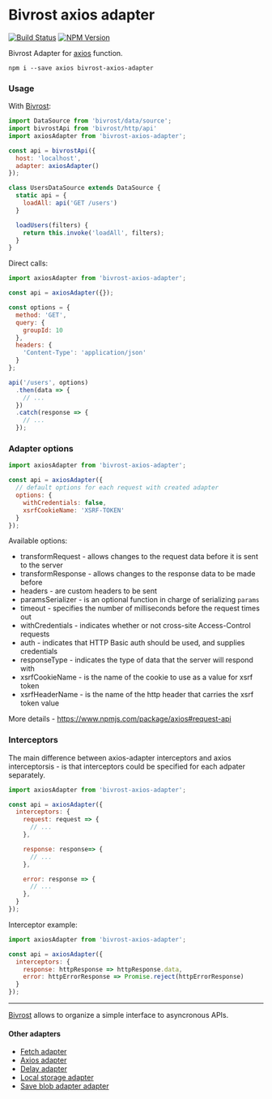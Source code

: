 # Bivrost axios adapter

[![Build Status](https://api.travis-ci.org/tuchk4/bivrost-axios-adapter.svg?branch=master)](https://travis-ci.org/tuchk4/bivrost-axios-adapter)
[![NPM Version](https://img.shields.io/npm/v/bivrost-axios-adapter.svg)](https://npmjs.org/package/bivrost-axios-adapter)

Bivrost Adapter for [axios](https://github.com/mzabriskie/axios) function.

```
npm i --save axios bivrost-axios-adapter
```

### Usage

With [Bivrost](https://github.com/tuchk4/bivrost):

```js
import DataSource from 'bivrost/data/source';
import bivrostApi from 'bivrost/http/api'
import axiosAdapter from 'bivrost-axios-adapter';

const api = bivrostApi({
  host: 'localhost',
  adapter: axiosAdapter()
});

class UsersDataSource extends DataSource {
  static api = {
    loadAll: api('GET /users')    
  }

  loadUsers(filters) {
    return this.invoke('loadAll', filters);
  }
}
```

Direct calls:

```js
import axiosAdapter from 'bivrost-axios-adapter';

const api = axiosAdapter({});

const options = {
  method: 'GET',
  query: {
    groupId: 10
  },
  headers: {
    'Content-Type': 'application/json'
  }
};

api('/users', options)
  .then(data => {
    // ...
  })
  .catch(response => {
    // ...
  });
```

### Adapter options

```js
import axiosAdapter from 'bivrost-axios-adapter';

const api = axiosAdapter({
  // default options for each request with created adapter
  options: {
    withCredentials: false,
    xsrfCookieName: 'XSRF-TOKEN'
  }
});
```

Available options:

  - transformRequest - allows changes to the request data before it is sent to the server
  - transformResponse - allows changes to the response data to be made before
  - headers - are custom headers to be sent
  - paramsSerializer - is an optional function in charge of serializing `params`
  - timeout - specifies the number of milliseconds before the request times out
  - withCredentials - indicates whether or not cross-site Access-Control requests
  - auth - indicates that HTTP Basic auth should be used, and supplies credentials
  - responseType - indicates the type of data that the server will respond with
  - xsrfCookieName - is the name of the cookie to use as a value for xsrf token
  - xsrfHeaderName - is the name of the http header that carries the xsrf token value

More details - https://www.npmjs.com/package/axios#request-api

### Interceptors

The main difference between axios-adapter interceptors and axios interceptorsis - is that interceptors could be specified for each
adpater separately.

```js
import axiosAdapter from 'bivrost-axios-adapter';

const api = axiosAdapter({
  interceptors: {
    request: request => {
      // ...
    },

    response: response=> {
      // ...
    },

    error: response => {
      // ...
    },    
  }
});
```

Interceptor example:

```js
import axiosAdapter from 'bivrost-axios-adapter';

const api = axiosAdapter({
  interceptors: {
    response: httpResponse => httpResponse.data,
    error: httpErrorResponse => Promise.reject(httpErrorResponse)
  }
});
```

----

[Bivrost](https://github.com/tuchk4/bivrost) allows to organize a simple interface to asyncronous APIs.

#### Other adapters

  * [Fetch adapter](https://github.com/tuchk4/bivrost-fetch-adapter)
  * [Axios adapter](https://github.com/tuchk4/bivrost-axios-adapter)
  * [Delay adapter](https://github.com/tuchk4/bivrost-delay-adapter)
  * [Local storage adapter](https://github.com/tuchk4/bivrost-local-storage-adapter)
  * [Save blob adapter adapter](https://github.com/tuchk4/bivrost-save-blob-adapter)
